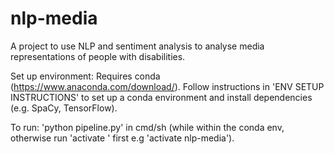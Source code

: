 # nlp-media
A project to use NLP and sentiment analysis to analyse media representations of people with disabilities.

Set up environment: Requires conda (https://www.anaconda.com/download/). Follow instructions in 'ENV SETUP INSTRUCTIONS' to set up a conda environment and install dependencies (e.g. SpaCy, TensorFlow).

To run: 'python pipeline.py' in cmd/sh (while within the conda env, otherwise run 'activate <env-name>' first e.g 'activate nlp-media').
